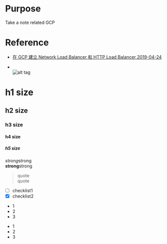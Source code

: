 # Purpose
Take a note related GCP

# Reference
* [在 GCP 建立 Network Load Balancer 和 HTTP Load Balancer 2019-04-24](https://titangene.github.io/article/gcp-network-and-http-load-balancer.html)  

* []()  
![alt tag]()

# h1 size

## h2 size

### h3 size

#### h4 size

##### h5 size

*strong*strong  
**strong**strong  

> quote  
> quote

- [ ] checklist1
- [x] checklist2

* 1
* 2
* 3

- 1
- 2
- 3

